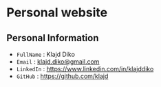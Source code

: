 # Personal website

## Personal Information 

- `FullName` : Klajd Diko
- `Email` : klajd.diko@gmail.com
- `LinkedIn` : https://www.linkedin.com/in/klajddiko
- `GitHub` : https://github.com/klajd
